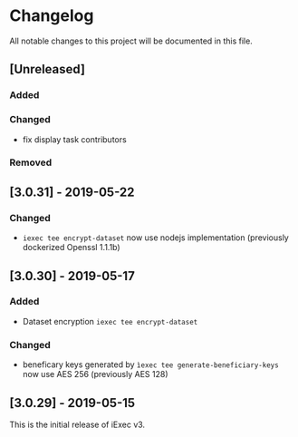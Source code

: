# Changelog

All notable changes to this project will be documented in this file.

## [Unreleased]

### Added

### Changed

- fix display task contributors

### Removed

## [3.0.31] - 2019-05-22

### Changed

- `iexec tee encrypt-dataset` now use nodejs implementation (previously dockerized Openssl 1.1.1b)

## [3.0.30] - 2019-05-17

### Added

- Dataset encryption `iexec tee encrypt-dataset`

### Changed

- beneficary keys generated by `ìexec tee generate-beneficiary-keys` now use AES 256 (previously AES 128)

## [3.0.29] - 2019-05-15

This is the initial release of iExec v3.

